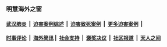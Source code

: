 
### 明慧海外之窗

####  [武汉肺炎](indexes/365.md?t=05200600) &nbsp;|&nbsp;  [迫害案例综述](indexes/328.md?t=05200600) &nbsp;|&nbsp; [迫害致死案例](indexes/277.md?t=05200600)  &nbsp;|&nbsp; [更多迫害案例](indexes/81.md?t=05200600)  &nbsp;|&nbsp; 
####  [时事评论](indexes/19.md?t=05200600) &nbsp;|&nbsp; [海外简讯](indexes/245.md?t=05200600)&nbsp;|&nbsp;  [社会支持](indexes/140.md?t=05200600) &nbsp;|&nbsp; [褒奖决议](indexes/282.md?t=05200600) &nbsp;|&nbsp; [社区报道](indexes/91.md?t=05200600)  &nbsp;|&nbsp; [天人之间](indexes/78.md?t=05200600) 

